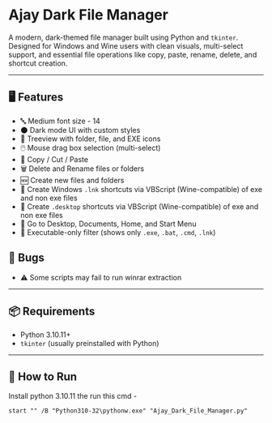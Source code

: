 # Ajay Dark File Manager

A modern, dark-themed file manager built using Python and `tkinter`.  
Designed for Windows and Wine users with clean visuals, multi-select support, and essential file operations like copy, paste, rename, delete, and shortcut creation.

---

## 🖥️ Features

- 🔤 Medium font size - 14
- 🌑 Dark mode UI with custom styles
- 📁 Treeview with folder, file, and EXE icons
- 🖱️ Mouse drag box selection (multi-select)
- 🔁 Copy / Cut / Paste
- 🗑️ Delete and Rename files or folders
- 🆕 Create new files and folders
- 🧷 Create Windows `.lnk` shortcuts via VBScript (Wine-compatible) of exe and non exe files
- 🧷 Create `.desktop` shortcuts via VBScript (Wine-compatible) of exe and non exe files
- 📂 Go to Desktop, Documents, Home, and Start Menu
- 📜 Executable-only filter (shows only `.exe`, `.bat`, `.cmd`, `.lnk`)

## 🐞 Bugs

- ⚠️ Some scripts may fail to run winrar extraction

---

## 📦 Requirements

- Python 3.10.11+
- `tkinter` (usually preinstalled with Python)

---

## 🚀 How to Run

Install python 3.10.11 the run this cmd -

`start "" /B "Python310-32\pythonw.exe" "Ajay_Dark_File_Manager.py"`





